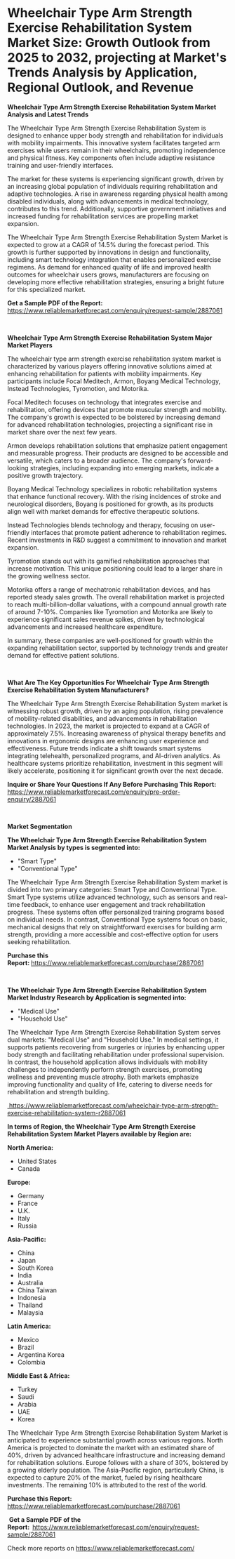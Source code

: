 <p><h1>Wheelchair Type Arm Strength Exercise Rehabilitation System Market Size: Growth Outlook from 2025 to 2032, projecting at Market's Trends Analysis by Application, Regional Outlook, and Revenue</h1></p><p><strong>Wheelchair Type Arm Strength Exercise Rehabilitation System Market Analysis and Latest Trends</strong></p>
<p><p>The Wheelchair Type Arm Strength Exercise Rehabilitation System is designed to enhance upper body strength and rehabilitation for individuals with mobility impairments. This innovative system facilitates targeted arm exercises while users remain in their wheelchairs, promoting independence and physical fitness. Key components often include adaptive resistance training and user-friendly interfaces.</p><p>The market for these systems is experiencing significant growth, driven by an increasing global population of individuals requiring rehabilitation and adaptive technologies. A rise in awareness regarding physical health among disabled individuals, along with advancements in medical technology, contributes to this trend. Additionally, supportive government initiatives and increased funding for rehabilitation services are propelling market expansion.</p><p>The Wheelchair Type Arm Strength Exercise Rehabilitation System Market is expected to grow at a CAGR of 14.5% during the forecast period. This growth is further supported by innovations in design and functionality, including smart technology integration that enables personalized exercise regimens. As demand for enhanced quality of life and improved health outcomes for wheelchair users grows, manufacturers are focusing on developing more effective rehabilitation strategies, ensuring a bright future for this specialized market.</p></p>
<p><strong>Get a Sample PDF of the Report:&nbsp;</strong> <a href="https://www.reliablemarketforecast.com/enquiry/request-sample/2887061?utm_campaign=2783&utm_medium=2&utm_source=Github&utm_content=ia&utm_term=13032025&utm_id=wheelchair-type-arm-strength-exercise-rehabilitation-system">https://www.reliablemarketforecast.com/enquiry/request-sample/2887061</a></p>
<p>&nbsp;</p>
<p><strong>Wheelchair Type Arm Strength Exercise Rehabilitation System Major Market Players</strong></p>
<p><p>The wheelchair type arm strength exercise rehabilitation system market is characterized by various players offering innovative solutions aimed at enhancing rehabilitation for patients with mobility impairments. Key participants include Focal Meditech, Armon, Boyang Medical Technology, Instead Technologies, Tyromotion, and Motorika.</p><p>Focal Meditech focuses on technology that integrates exercise and rehabilitation, offering devices that promote muscular strength and mobility. The company's growth is expected to be bolstered by increasing demand for advanced rehabilitation technologies, projecting a significant rise in market share over the next few years.</p><p>Armon develops rehabilitation solutions that emphasize patient engagement and measurable progress. Their products are designed to be accessible and versatile, which caters to a broader audience. The company's forward-looking strategies, including expanding into emerging markets, indicate a positive growth trajectory.</p><p>Boyang Medical Technology specializes in robotic rehabilitation systems that enhance functional recovery. With the rising incidences of stroke and neurological disorders, Boyang is positioned for growth, as its products align well with market demands for effective therapeutic solutions.</p><p>Instead Technologies blends technology and therapy, focusing on user-friendly interfaces that promote patient adherence to rehabilitation regimes. Recent investments in R&D suggest a commitment to innovation and market expansion.</p><p>Tyromotion stands out with its gamified rehabilitation approaches that increase motivation. This unique positioning could lead to a larger share in the growing wellness sector.</p><p>Motorika offers a range of mechatronic rehabilitation devices, and has reported steady sales growth. The overall rehabilitation market is projected to reach multi-billion-dollar valuations, with a compound annual growth rate of around 7-10%. Companies like Tyromotion and Motorika are likely to experience significant sales revenue spikes, driven by technological advancements and increased healthcare expenditure. </p><p>In summary, these companies are well-positioned for growth within the expanding rehabilitation sector, supported by technology trends and greater demand for effective patient solutions.</p></p>
<p>&nbsp;</p>
<p><strong>What Are The Key Opportunities For Wheelchair Type Arm Strength Exercise Rehabilitation System Manufacturers?</strong></p>
<p><p>The Wheelchair Type Arm Strength Exercise Rehabilitation System market is witnessing robust growth, driven by an aging population, rising prevalence of mobility-related disabilities, and advancements in rehabilitation technologies. In 2023, the market is projected to expand at a CAGR of approximately 7.5%. Increasing awareness of physical therapy benefits and innovations in ergonomic designs are enhancing user experience and effectiveness. Future trends indicate a shift towards smart systems integrating telehealth, personalized programs, and AI-driven analytics. As healthcare systems prioritize rehabilitation, investment in this segment will likely accelerate, positioning it for significant growth over the next decade.</p></p>
<p><strong>Inquire or Share Your Questions If Any Before Purchasing This Report:</strong> <a href="https://www.reliablemarketforecast.com/enquiry/pre-order-enquiry/2887061?utm_campaign=2783&utm_medium=2&utm_source=Github&utm_content=ia&utm_term=13032025&utm_id=wheelchair-type-arm-strength-exercise-rehabilitation-system">https://www.reliablemarketforecast.com/enquiry/pre-order-enquiry/2887061</a></p>
<p>&nbsp;</p>
<p><strong>Market Segmentation</strong></p>
<p><strong>The Wheelchair Type Arm Strength Exercise Rehabilitation System Market Analysis by types is segmented into:</strong></p>
<p><ul><li>"Smart Type"</li><li>"Conventional Type"</li></ul></p>
<p><p>The Wheelchair Type Arm Strength Exercise Rehabilitation System market is divided into two primary categories: Smart Type and Conventional Type. Smart Type systems utilize advanced technology, such as sensors and real-time feedback, to enhance user engagement and track rehabilitation progress. These systems often offer personalized training programs based on individual needs. In contrast, Conventional Type systems focus on basic, mechanical designs that rely on straightforward exercises for building arm strength, providing a more accessible and cost-effective option for users seeking rehabilitation.</p></p>
<p><strong>Purchase this Report:&nbsp;</strong><a href="https://www.reliablemarketforecast.com/purchase/2887061?utm_campaign=2783&utm_medium=2&utm_source=Github&utm_content=ia&utm_term=13032025&utm_id=wheelchair-type-arm-strength-exercise-rehabilitation-system">https://www.reliablemarketforecast.com/purchase/2887061</a></p>
<p>&nbsp;</p>
<p><strong>The Wheelchair Type Arm Strength Exercise Rehabilitation System Market Industry Research by Application is segmented into:</strong></p>
<p><ul><li>"Medical Use"</li><li>"Household Use"</li></ul></p>
<p><p>The Wheelchair Type Arm Strength Exercise Rehabilitation System serves dual markets: "Medical Use" and "Household Use." In medical settings, it supports patients recovering from surgeries or injuries by enhancing upper body strength and facilitating rehabilitation under professional supervision. In contrast, the household application allows individuals with mobility challenges to independently perform strength exercises, promoting wellness and preventing muscle atrophy. Both markets emphasize improving functionality and quality of life, catering to diverse needs for rehabilitation and strength building.</p></p>
<p><a href="https://www.reliablemarketforecast.com/wheelchair-type-arm-strength-exercise-rehabilitation-system-r2887061?utm_campaign=2783&utm_medium=2&utm_source=Github&utm_content=ia&utm_term=13032025&utm_id=wheelchair-type-arm-strength-exercise-rehabilitation-system">&nbsp;https://www.reliablemarketforecast.com/wheelchair-type-arm-strength-exercise-rehabilitation-system-r2887061</a></p>
<p><strong>In terms of Region, the Wheelchair Type Arm Strength Exercise Rehabilitation System Market Players available by Region are:</strong></p>
<p>
    <p> <strong> North America: </strong>
        <ul>
            <li>United States</li>
            <li>Canada</li>
        </ul>
        </p> 
    <p> <strong> Europe: </strong>
        <ul>
            <li>Germany</li>
            <li>France</li>
            <li>U.K.</li>
            <li>Italy</li>
            <li>Russia</li>
        </ul>
        </p> 
    <p> <strong> Asia-Pacific: </strong>
        <ul>
            <li>China</li>
            <li>Japan</li>
            <li>South Korea</li>
            <li>India</li>
            <li>Australia</li>
            <li>China Taiwan</li>
            <li>Indonesia</li>
            <li>Thailand</li>
            <li>Malaysia</li>
        </ul>
        </p> 
    <p> <strong> Latin America: </strong>
        <ul>
            <li>Mexico</li>
            <li>Brazil</li>
            <li>Argentina Korea</li>
            <li>Colombia</li>
        </ul>
        </p> 
    <p> <strong> Middle East & Africa: </strong>
        <ul>
            <li>Turkey</li>
            <li>Saudi</li>
            <li>Arabia</li>
            <li>UAE</li>
            <li>Korea</li>
        </ul>
    </p>
    </p>
<p><p>The Wheelchair Type Arm Strength Exercise Rehabilitation System Market is anticipated to experience substantial growth across various regions. North America is projected to dominate the market with an estimated share of 40%, driven by advanced healthcare infrastructure and increasing demand for rehabilitation solutions. Europe follows with a share of 30%, bolstered by a growing elderly population. The Asia-Pacific region, particularly China, is expected to capture 20% of the market, fueled by rising healthcare investments. The remaining 10% is attributed to the rest of the world.</p></p>
<p><strong>Purchase this Report: </strong><a href="https://www.reliablemarketforecast.com/purchase/2887061?utm_campaign=2783&utm_medium=2&utm_source=Github&utm_content=ia&utm_term=13032025&utm_id=wheelchair-type-arm-strength-exercise-rehabilitation-system">https://www.reliablemarketforecast.com/purchase/2887061</a></p>
<p>&nbsp;<strong>Get a Sample PDF of the Report:&nbsp;&nbsp;</strong><a href="https://www.reliablemarketforecast.com/enquiry/request-sample/2887061?utm_campaign=2783&utm_medium=2&utm_source=Github&utm_content=ia&utm_term=13032025&utm_id=wheelchair-type-arm-strength-exercise-rehabilitation-system">https://www.reliablemarketforecast.com/enquiry/request-sample/2887061</a></p>
<p><strong></strong></p>
<p>Check more reports on <a href="https://www.reliablemarketforecast.com/?utm_campaign=2783&utm_medium=2&utm_source=Github&utm_content=ia&utm_term=13032025&utm_id=wheelchair-type-arm-strength-exercise-rehabilitation-system">https://www.reliablemarketforecast.com/</a></p>